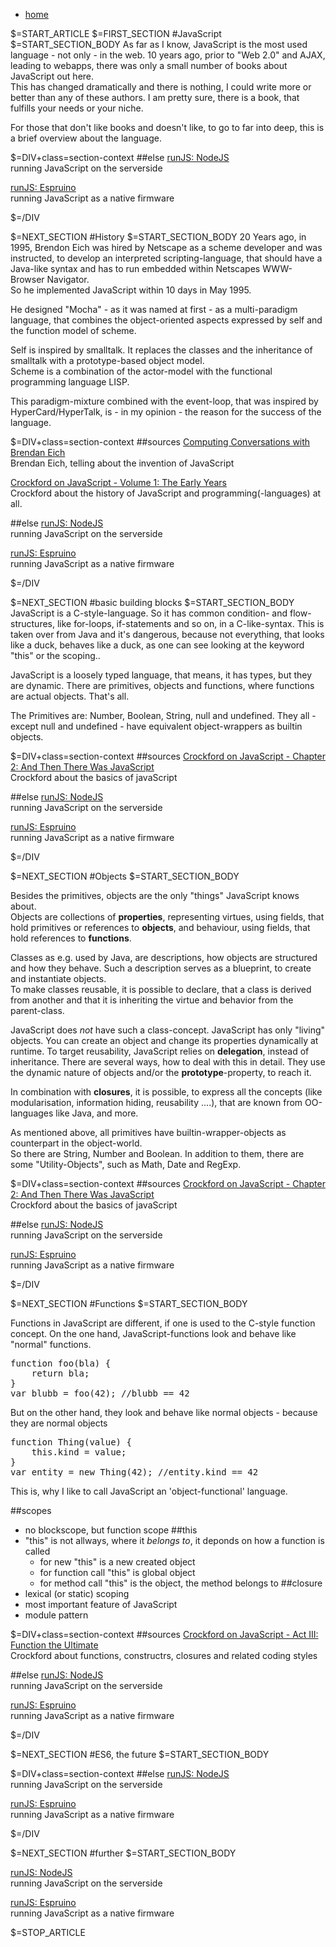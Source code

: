 <div id="sec-navigation"></div>
<div id="section-context"></div>

<div class="content">
<nav id="breadcrumb"><ul><li><a href="/" >home</a></li></ul></nav>

$=START_ARTICLE
$=FIRST_SECTION
#JavaScript
$=START_SECTION_BODY
As far as I know, JavaScript is the most used language - not only - in the web. 10 years ago, prior to "Web 2.0" 
and AJAX, leading to webapps, there was only a small number of books about JavaScript out here.     
This has changed dramatically and there is nothing, I could write more or better than any of these authors. I am pretty sure, there is a book, 
that fulfills your needs or your niche.

For those that don't like books and doesn't like, to go to far into deep, this is a brief overview about the language. 

$=DIV+class=section-context
##else
[runJS: NodeJS](/co/runjs/article/nodejs)   
running JavaScript on the serverside

[runJS: Espruino](/co/runjs/article/espruino)    
running JavaScript as a native firmware

$=/DIV

$=NEXT_SECTION
#History
$=START_SECTION_BODY
20 Years ago, in 1995, Brendon Eich was hired by Netscape as a scheme developer and was instructed, to develop an 
interpreted scripting-language, that should have a Java-like syntax and has to run embedded within Netscapes 
WWW-Browser Navigator.    
So he implemented JavaScript within 10 days in May 1995.

He designed "Mocha" - as it was named at first - as  a multi-paradigm language, 
that combines the object-oriented aspects expressed by self and the function model of scheme.

Self is inspired by smalltalk. It replaces the classes and the inheritance of smalltalk with a 
prototype-based object model.   
Scheme is a combination of the actor-model with the functional programming language LISP.

This paradigm-mixture combined with the event-loop, that was inspired by HyperCard/HyperTalk, 
is - in my opinion - the reason for the success of the language.

$=DIV+class=section-context
##sources
[Computing Conversations with Brendan Eich](https://www.youtube.com/watch?v=IPxQ9kEaF8c)    
Brendan Eich, telling about the invention of JavaScript

[Crockford on JavaScript - Volume 1: The Early Years](https://www.youtube.com/watch?v=JxAXlJEmNMg)    
Crockford about the history of JavaScript and programming(-languages) at all.

##else
[runJS: NodeJS](/co/runjs/article/nodejs)   
running JavaScript on the serverside

[runJS: Espruino](/co/runjs/article/espruino)    
running JavaScript as a native firmware

$=/DIV

$=NEXT_SECTION
#basic building blocks
$=START_SECTION_BODY
JavaScript is a C-style-language. So it has common condition- and flow-structures, like for-loops, 
if-statements and so on, in a C-like-syntax. This is taken over from Java and it's dangerous, 
because not everything, that looks like a duck, behaves like a duck, as one can see looking at the 
keyword "this" or the scoping..  

JavaScript is a loosely typed language, that means, it has types, but they are dynamic. 
There are primitives, objects and functions, where functions are actual objects.
That's all.

The Primitives are: Number, Boolean, String, null and undefined.
They all - except null and undefined - have equivalent object-wrappers as builtin objects.
 
$=DIV+class=section-context
##sources
[Crockford on JavaScript - Chapter 2: And Then There Was JavaScript](https://www.youtube.com/watch?v=RO1Wnu-xKoY)     
Crockford about the basics of javaScript

##else
[runJS: NodeJS](/co/runjs/article/nodejs)   
running JavaScript on the serverside

[runJS: Espruino](/co/runjs/article/espruino)    
running JavaScript as a native firmware

$=/DIV


$=NEXT_SECTION
#Objects
$=START_SECTION_BODY

Besides the primitives, objects are the only "things" JavaScript knows about.    
Objects are collections of **properties**, representing virtues, using fields, 
that hold primitives or references to **objects**, and behaviour, using fields, that hold references to **functions**.

Classes as e.g. used by Java, are descriptions, how objects are structured and how they behave. 
Such a description serves as a blueprint, to create and instantiate objects.     
To make classes reusable, it is possible to declare, that a class is derived from another and that it is inheriting
the virtue and behavior from the parent-class. 

JavaScript does *not* have such a class-concept. JavaScript has only "living" objects. You can create an object 
and change its properties dynamically at runtime. To target reusability, JavaScript relies 
on **delegation**, instead of inheritance. There are several ways, how to deal with this in detail. 
They use the dynamic nature of objects and/or the **prototype**-property, to reach  it. 

In combination with **closures**, it is possible, to express all the concepts 
(like modularisation, information hiding, reusability ....), that are known from OO-languages like Java, and more.

As mentioned above, all primitives have builtin-wrapper-objects as counterpart in the object-world.     
So there are String, Number and Boolean. In addition to them, there are some "Utility-Objects", such as Math, 
Date and RegExp.

$=DIV+class=section-context
##sources
[Crockford on JavaScript - Chapter 2: And Then There Was JavaScript](https://www.youtube.com/watch?v=RO1Wnu-xKoY)     
Crockford about the basics of javaScript

##else
[runJS: NodeJS](/co/runjs/article/nodejs)   
running JavaScript on the serverside

[runJS: Espruino](/co/runjs/article/espruino)    
running JavaScript as a native firmware

$=/DIV

$=NEXT_SECTION
#Functions
$=START_SECTION_BODY

Functions in JavaScript are different, if one is used to the C-style function concept.
On the one hand, JavaScript-functions look and behave like "normal" functions.

<pre>
function foo(bla) {
	return bla;
}
var blubb = foo(42); //blubb == 42
</pre>

But on the other hand, they look and behave like normal objects - because they are normal objects

<pre>
function Thing(value) {
	this.kind = value;
}
var entity = new Thing(42); //entity.kind == 42
</pre>

This is, why I like to call JavaScript an 'object-functional' language. 

##scopes
- no blockscope, but function scope
##this
- "this" is not allways, where it _belongs to_, it deponds on how a function is called
	- for new "this" is a new created object 
	- for function call "this" is global object
	- for method call "this" is the object, the method belongs to
##closure
- lexical (or static) scoping
- most important feature of JavaScript
- module pattern

$=DIV+class=section-context
##sources
[Crockford on JavaScript - Act III: Function the Ultimate](https://www.youtube.com/watch?v=ya4UHuXNygM)     
Crockford about functions, constructrs, closures and related coding styles

##else
[runJS: NodeJS](/co/runjs/article/nodejs)   
running JavaScript on the serverside

[runJS: Espruino](/co/runjs/article/espruino)    
running JavaScript as a native firmware

$=/DIV


$=NEXT_SECTION
#ES6, the future
$=START_SECTION_BODY

$=DIV+class=section-context
##else
[runJS: NodeJS](/co/runjs/article/nodejs)   
running JavaScript on the serverside

[runJS: Espruino](/co/runjs/article/espruino)    
running JavaScript as a native firmware

$=/DIV

$=NEXT_SECTION
#further
$=START_SECTION_BODY

[runJS: NodeJS](/co/runjs/article/nodejs)   
running JavaScript on the serverside

[runJS: Espruino](/co/runjs/article/espruino)    
running JavaScript as a native firmware

$=STOP_ARTICLE

<!-- div class="clearit"/ -->
</div> <!-- /content -->
